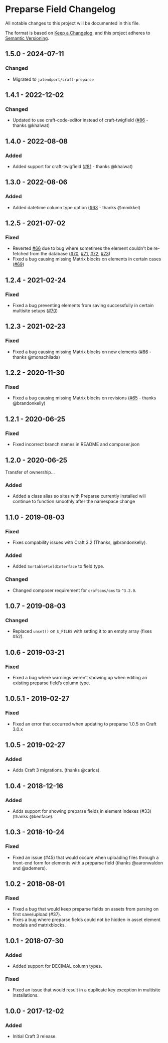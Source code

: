 # Preparse Field Changelog

All notable changes to this project will be documented in this file.

The format is based on [Keep a Changelog](https://keepachangelog.com/en/1.0.0/), and this project adheres to [Semantic Versioning](https://semver.org/spec/v2.0.0.html).

## 1.5.0 - 2024-07-11
### Changed
- Migrated to `jalendport/craft-preparse`

## 1.4.1 - 2022-12-02
### Changed
- Updated to use craft-code-editor instead of craft-twigfield ([#86](https://github.com/jalendport/craft-preparse/pull/86) - thanks @khalwat)

## 1.4.0 - 2022-08-08
### Added
- Added support for craft-twigfield ([#81](https://github.com/jalendport/craft-preparse/pull/81) - thanks @khalwat)

## 1.3.0 - 2022-08-06
### Added
- Added datetime column type option ([#63](https://github.com/jalendport/craft-preparse/pull/63) - thanks @mmikkel)

## 1.2.5 - 2021-07-02
### Fixed
- Reverted [#66](https://github.com/jalendport/craft-preparse/pull/66) due to bug where sometimes the element couldn't be re-fetched from the database ([#70](https://github.com/jalendport/craft-preparse/issues/70), [#71](https://github.com/jalendport/craft-preparse/issues/71), [#72](https://github.com/jalendport/craft-preparse/issues/72), [#73](https://github.com/jalendport/craft-preparse/issues/73))
- Fixed a bug causing missing Matrix blocks on elements in certain cases ([#69](https://github.com/jalendport/craft-preparse/issues/69))

## 1.2.4 - 2021-02-24
### Fixed
- Fixed a bug preventing elements from saving successfully in certain multisite setups ([#70](https://github.com/jalendport/craft-preparse/pull/70))

## 1.2.3 - 2021-02-23
### Fixed
- Fixed a bug causing missing Matrix blocks on new elements ([#66](https://github.com/jalendport/craft-preparse/pull/66) - thanks @monachilada)

## 1.2.2 - 2020-11-30
### Fixed
- Fixed a bug causing missing Matrix blocks on revisions ([#65](https://github.com/jalendport/craft-preparse/pull/65) - thanks @brandonkelly)

## 1.2.1 - 2020-06-25
### Fixed
- Fixed incorrect branch names in README and composer.json

## 1.2.0 - 2020-06-25
Transfer of ownership...

### Added
- Added a class alias so sites with Preparse currently installed will continue to function smoothly after the namespace change

## 1.1.0 - 2019-08-03
### Fixed
- Fixes compability issues with Craft 3.2 (Thanks, @brandonkelly).

### Added
- Added `SortableFieldInterface` to field type.

### Changed
- Changed composer requirement for `craftcms/cms` to `^3.2.0`.

## 1.0.7 - 2019-08-03
### Changed
- Replaced `unset()` on `$_FILES` with setting it to an empty array (fixes #52).

## 1.0.6 - 2019-03-21
### Fixed
- Fixed a bug where warnings weren’t showing up when editing an existing preparse field’s column type.

## 1.0.5.1 - 2019-02-27
### Fixed
- Fixed an error that occurred when updating to preparse 1.0.5 on Craft 3.0.x

## 1.0.5 - 2019-02-27
### Added
- Adds Craft 3 migrations. (thanks @carlcs). 

## 1.0.4 - 2018-12-16
### Added
- Adds support for showing preparse fields in element indexes (#33) (thanks @benface). 

## 1.0.3 - 2018-10-24
### Fixed
- Fixed an issue (#45) that would occure when uploading files through a front-end form for elements with a preparse field (thanks @aaronwaldon and @ademers). 

## 1.0.2 - 2018-08-01
### Fixed
- Fixed a bug that would keep preparse fields on assets from parsing on first save/upload (#37). 
- Fixes a bug where preparse fields could not be hidden in asset element modals and matrixblocks.

## 1.0.1 - 2018-07-30
### Added
- Added support for DECIMAL column types.

### Fixed
- Fixed an issue that would result in a duplicate key exception in multisite installations. 

## 1.0.0 - 2017-12-02
### Added
- Initial Craft 3 release.
